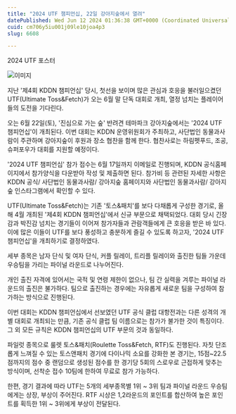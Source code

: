 ```yaml
---
title: "2024 UTF 챔피언십, 22일 강아지숲에서 열려"
datePublished: Wed Jun 12 2024 01:36:38 GMT+0000 (Coordinated Universal Time)
cuid: cm706y5iu001j09le10joa4p3
slug: 6608

---
```



2024 UTF 포스터

![이미지](https://cdn.hashnode.com/res/hashnode/image/upload/v1739260756117/9b99d671-e0a7-4ba1-a3eb-8e537b82edeb.jpeg)

지난 '제4회 KDDN 챔피언십' 당시, 첫선을 보이며 많은 관심과 호응을 불러일으켰던 UTF(Ultimate Toss&Fetch)가 오는 6월 말 단독 대회로 개최, 열정 넘치는 플레이어들의 도전을 기다린다.

오는 6월 22일(토), '진심으로 가는 숲' 반려견 테마파크 강아지숲에서는 '2024 UTF 챔피언십'이 개최된다. 이번 대회는 KDDN 운영위원회가 주최하고, 사단법인 동물과사람이 주관하며 강아지숲이 후원과 장소 협찬을 함께 한다. 협찬사로는 하림펫푸드, 조공, 슈퍼포우가 대회를 지원할 예정이다.

'2024 UTF 챔피언십' 참가 접수는 6월 17일까지 이메일로 진행되며, KDDN 공식홈페이지에서 참가양식을 다운받아 작성 및 제출하면 된다. 참가비 등 관련된 자세한 사항은 KDDN 공식/ 사단법인 동물과사람/ 강아지숲 홈페이지와 사단법인 동물과사람/ 강아지숲 인스타그램에서 확인할 수 있다.

UTF(Ultimate Toss&Fetch)는 기존 '토스&패치'를 보다 다채롭게 구성한 경기로, 올해 4월 개최된 '제4회 KDDN 챔피언십'에서 신규 부문으로 채택되었다. 대회 당시 긴장감과 박진감 넘치는 경기들이 이어져 참가자들과 관람객들에게 큰 호응을 받은 바 있다. 이에 많은 이들이 UTF를 보다 풍성하고 충분하게 즐길 수 있도록 하고자, '2024 UTF 챔피언십'을 개최하기로 결정하였다.

세부 종목은 남자 단식 및 여자 단식, 커플 릴레이, 트리플 릴레이와 출진한 팀들 가운데 우승팀을 가리는 파이널 라운드로 나누어진다.

개인 출진 자격에 있어서는 국적 및 연령 제한이 없으나, 팀 간 실력을 겨루는 파이널 라운드의 출진은 불가하다. 팀으로 출진하는 경우에는 자유롭게 새로운 팀을 구성하여 참가하는 방식으로 진행된다.

이번 대회는 KDDN 챔피언십에서 선보였던 UTF 공식 클럽 대항전과는 다른 성격의 개별 대회로 개최되는 만큼, 기존 공식 클럽 팀 이름으로는 참가가 불가한 것이 특징이다. 그 외 모든 규칙은 KDDN 챔피언십의 UTF 부문의 것과 동일하다.

파일럿 종목으로 룰렛 토스&패치(Roulette Toss&Fetch, RTF)도 진행된다. 자칫 단조롭게 느껴질 수 있는 토스앤패치 경기에 다이나믹 소요를 강화한 본 경기는, 15점~22.5점까지의 점수 중 랜덤으로 생성된 점수를 한 경기당 5회의 스로우로 근접하게 맞추는 방식이며, 선착순 접수 10팀에 한하여 무료로 참가 가능하다.

한편, 경기 결과에 따라 UTF는 5개의 세부종목별 1위 ~ 3위 팀과 파이널 라운드 우승팀에게는 상장, 부상이 주어진다. RTF 시상은 1,2라운드의 포인트를 합산하여 높은 포인트를 획득한 1위 ~ 3위에게 부상이 전달된다.
